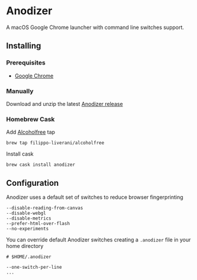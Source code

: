 # Anodizer
A macOS Google Chrome launcher with command line switches support.

## Installing

### Prerequisites
- [Google Chrome](https://www.google.com/chrome)

### Manually
Download and unzip the latest [Anodizer release](https://github.com/filippo-liverani/anodizer/releases/latest)

### Homebrew Cask
Add [Alcoholfree](https://github.com/filippo-liverani/homebrew-alcoholfree) tap
```
brew tap filippo-liverani/alcoholfree
```

Install cask
```
brew cask install anodizer
```

## Configuration
Anodizer uses a default set of switches to reduce browser fingerprinting
```
--disable-reading-from-canvas
--disable-webgl
--disable-metrics
--prefer-html-over-flash
--no-experiments
```

You can override default Anodizer switches creating a `.anodizer` file in your home directory
```
# $HOME/.anodizer

--one-switch-per-line
...
```
